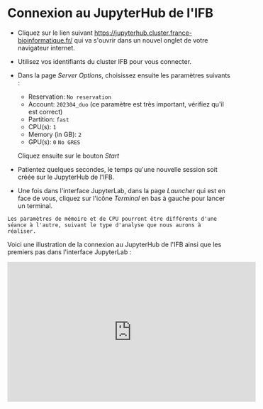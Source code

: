 # Connexion au JupyterHub de l'IFB

- Cliquez sur le lien suivant <a href="https://jupyterhub.cluster.france-bioinformatique.fr/" target="_blank">https://jupyterhub.cluster.france-bioinformatique.fr/</a> qui va s'ouvrir dans un nouvel onglet de votre navigateur internet.
- Utilisez vos identifiants du cluster IFB pour vous connecter.
- Dans la page *Server Options*, choisissez ensuite les paramètres suivants :
    - Reservation: `No reservation` 
    - Account: `202304_duo` (ce paramètre est très important, vérifiez qu'il est correct)
    - Partition: `fast`
    - CPU(s): `1`
    - Memory (in GB): `2`
    - GPU(s): `0` `No GRES`

    Cliquez ensuite sur le bouton *Start*
- Patientez quelques secondes, le temps qu'une nouvelle session soit créée sur le JupyterHub de l'IFB.
- Une fois dans l'interface JupyterLab, dans la page *Launcher* qui est en face de vous, cliquez sur l'icône *Terminal* en bas à gauche pour lancer un terminal.


```{note}
Les paramètres de mémoire et de CPU pourront être différents d'une séance à l'autre, suivant le type d'analyse que nous aurons à réaliser.
```

Voici une illustration de la connexion au JupyterHub de l'IFB ainsi que les premiers pas dans l'interface JupyterLab :

<iframe width="560" height="315" src="https://www.youtube-nocookie.com/embed/LIUKSxrPBnc" title="YouTube video player" frameborder="0" allow="accelerometer; autoplay; clipboard-write; encrypted-media; gyroscope; picture-in-picture; web-share" allowfullscreen></iframe>

